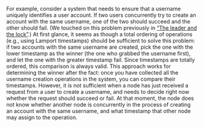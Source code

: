 For example, consider a system that needs to ensure that a username uniquely identifies a user
account. If two users concurrently try to create an account with the same username, one of the two
should succeed and the other should fail. (We touched on this problem previously in
[“The leader and the lock”](ch08.html#sec_distributed_lock_fencing).) At first glance, it seems as though a total ordering of operations (e.g., using Lamport timestamps)
should be sufficient to solve this problem: if two accounts with the same username are created, pick
the one with the lower timestamp as the winner (the one who grabbed the username first), and let the
one with the greater timestamp fail. Since timestamps are totally ordered, this comparison is always
valid. This approach works for determining the winner after the fact: once you have collected all the
username creation operations in the system, you can compare their timestamps. However, it is not
sufficient when a node has just received a request from a user to create a username, and needs to
decide right now whether the request should succeed or fail. At that moment, the node does not
know whether another node is concurrently in the process of creating an account with the same
username, and what timestamp that other node may assign to the operation.